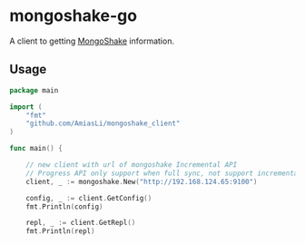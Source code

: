 # mongoshake-go

A client to getting [MongoShake]() information.

## Usage

```go
package main

import (
	"fmt"
	"github.com/AmiasLi/mongoshake_client"
)

func main() {

	// new client with url of mongoshake Incremental API
	// Progress API only support when full sync, not support incremental sync after restart mongoshake
	client, _ := mongoshake.New("http://192.168.124.65:9100")

	config, _ := client.GetConfig()
	fmt.Println(config)

	repl, _ := client.GetRepl()
	fmt.Println(repl)
```

